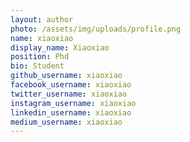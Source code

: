 ```yaml
---
layout: author
photo: /assets/img/uploads/profile.png
name: xiaoxiao
display_name: Xiaoxiao
position: Phd
bio: Student
github_username: xiaoxiao
facebook_username: xiaoxiao
twitter_username: xiaoxiao
instagram_username: xiaoxiao
linkedin_username: xiaoxiao
medium_username: xiaoxiao
---
```


